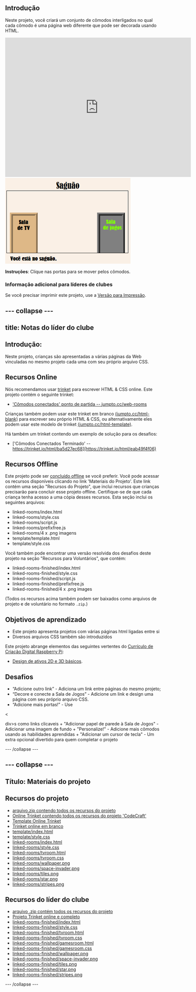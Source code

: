 ## Introdução

Neste projeto, você criará um conjunto de cômodos interligados no qual cada cômodo é uma página web diferente que pode ser decorada usando HTML.

<div class="trinket">
  <iframe src="https://trinket.io/embed/html/eab49f4f06?outputOnly=true&start=result" width="600" height="450" frameborder="0" marginwidth="0" marginheight="0" allowfullscreen>
  </iframe>
  <img src="images/rooms-hall-finished.png">
</div>

**Instruções**: Clique nas portas para se mover pelos cômodos.

### Informação adicional para líderes de clubes

Se você precisar imprimir este projeto, use a [Versão para Impressão](https://projects.raspberrypi.org/en/projects/linked-rooms/print).

## \--- collapse \---

## title: Notas do líder do clube

## Introdução:

Neste projeto, crianças são apresentadas a várias páginas da Web vinculadas no mesmo projeto cada uma com seu próprio arquivo CSS.

## Recursos Online

Nós recomendamos usar [trinket](https://trinket.io/) para escrever HTML & CSS online. Este projeto contém o seguinte trinket:

* ['Cômodos conectados' ponto de partida -- jumpto.cc/web-rooms](https://trinket.io/html/f1486ddb24)

Crianças também podem usar este trinket em branco [(jumpto.cc/html-blank)](http://jumpto.cc/html-blank) para escrever seu próprio HTML & CSS, ou alternativamente eles podem usar este modelo de trinket [(jumpto.cc/html-template)](http://jumpto.cc/html-template).

Há também um trinket contendo um exemplo de solução para os desafios:

* ['Cômodos Conectados Terminado' -- https://trinket.io/html/ba5d27ec68](https://trinket.io/html/eab49f4f06)

## Recursos Offline

Este projeto pode ser [concluído offline](https://www.codeclubprojects.org/en-GB/resources/webdev-working-offline/) se você preferir. Você pode acessar os recursos disponíveis clicando no link 'Materiais do Projeto'. Este link contém uma seção "Recursos do Projeto", que inclui recursos que crianças precisarão para concluir esse projeto offline. Certifique-se de que cada criança tenha acesso a uma cópia desses recursos. Esta seção inclui os seguintes arquivos:

* linked-rooms/index.html
* linked-rooms/style.css
* linked-rooms/script.js
* linked-rooms/prefixfree.js
* linked-rooms/4 x .png imagens
* template/template.html
* template/style.css

Você também pode encontrar uma versão resolvida dos desafios deste projeto na seção "Recursos para Voluntários", que contém:

* linked-rooms-finished/index.html
* linked-rooms-finished/style.css
* linked-rooms-finished/script.js
* linked-rooms-finished/prefixfree.js
* linked-rooms-finished/4 x .png images

(Todos os recursos acima também podem ser baixados como arquivos de projeto e de voluntário no formato `.zip`.)

## Objetivos de aprendizado

* Este projeto apresenta projetos com várias páginas html ligadas entre si
* Diversos arquivos CSS também são introduzidos

Este projeto abrange elementos das seguintes vertentes do [Currículo de Criação Digital Raspberry Pi](http://rpf.io/curriculum):

* [Design de ativos 2D e 3D básicos](https://www.raspberrypi.org/curriculum/design/creator).

## Desafios

* “Adicione outro link” - Adiciona um link entre páginas do mesmo projeto;
* “Decore e conecte a Sala de Jogos” - Adicione um link e design uma página com seu próprio arquivo CSS. 
* “Adicione mais portas!” - Use 

<

div>s como links clicaveis + "Adicionar papel de parede à Sala de Jogos" - Adicionar uma imagem de fundo + "Personalize!" - Adicione mais cômodos usando as habilidades aprendidas + "Adicionar um cursor de tecla" - Um extra opcional divertido para quem completar o projeto

\--- /collapse \---

## \--- collapse \---

## Título: Materiais do projeto

## Recursos do projeto

* [arquivo.zip contendo todos os recursos do projeto](resources/rooms-project-resources.zip)
* [Online Trinket contendo todos os recursos do projeto 'CodeCraft'](http://jumpto.cc/web-rooms)
* [Template Online Trinket](http://jumpto.cc/trinket-template)
* [Trinket online em branco](http://jumpto.cc/trinket-blank)
* [template/index.html](resources/template-index.html)
* [template/style.css](resources/template-style.css)
* [linked-rooms/index.html](resources/linked-rooms-index.html)
* [linked-rooms/style.css](resources/linked-rooms-style.css)
* [linked-rooms/tvroom.html](resources/linked-rooms-tvroom.html)
* [linked-rooms/tvroom.css](resources/linked-rooms-tvroom.css)
* [linked-rooms/wallpaper.png](resources/linked-rooms-wallpaper.png)
* [linked-rooms/space-invader.png](resources/linked-rooms-space-invader.png)
* [linked-rooms/tiles.png](resources/linked-rooms-tiles.png)
* [linked-rooms/star.png](resources/linked-rooms-star.png)
* [linked-rooms/stripes.png](resources/linked-rooms-stripes.png)

## Recursos do líder do clube

* [arquivo .zip contém todos os recursos do projeto](resources/rooms-volunteer-resources.zip)
* [Projeto Trinket online e completo](https://trinket.io/html/eab49f4f06)
* [linked-rooms-finished/index.html](resources/linked-rooms-finished-index.html)
* [linked-rooms-finished/style.css](resources/linked-rooms-finished-style.css)
* [linked-rooms-finished/tvroom.html](resources/linked-rooms-finished-tvroom.html)
* [linked-rooms-finished/tvroom.css](resources/linked-rooms-finished-tvroom.css)
* [linked-rooms-finished/gamesroom.html](resources/linked-rooms-finished-gamesroom.html)
* [linked-rooms-finished/gamesroom.css](resources/linked-rooms-finished-gamesroom.css)
* [linked-rooms-finished/wallpaper.png](resources/linked-rooms-finished-wallpaper.png)
* [linked-rooms-finished/space-invader.png](resources/linked-rooms-finished-space-invader.png)
* [linked-rooms-finished/tiles.png](resources/linked-rooms-finished-tiles.png)
* [linked-rooms-finished/star.png](resources/linked-rooms-finished-star.png)
* [linked-rooms-finished/stripes.png](resources/linked-rooms-finished-stripes.png)

\--- /collapse \---